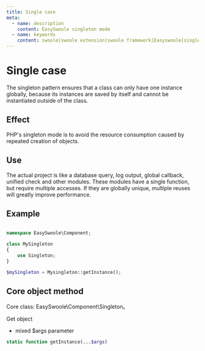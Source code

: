 ```yaml
---
title: Single case
meta:
  - name: description
    content: EasySwoole singleton mode
  - name: keywords
    content: swoole|swoole extension|swoole framework|Easyswoole|singleton mode
---
```

# Single case
The singleton pattern ensures that a class can only have one instance globally, because its instances are saved by itself and cannot be instantiated outside of the class.  

## Effect
PHP's singleton mode is to avoid the resource consumption caused by repeated creation of objects.

## Use
The actual project is like a database query, log output, global callback, unified check and other modules. These modules have a single function, but require multiple accesses. If they are globally unique, multiple reuses will greatly improve performance.

## Example

```php

namespace EasySwoole\Component;

class MySingleton
{
    use Singleton;
}

$mySingleton = Mysingleton::getInstance();

``` 


## Core object method

Core class: EasySwoole\Component\Singleton。

Get object

* mixed     $args     parameter

```php
static function getInstance(...$args)
```    
